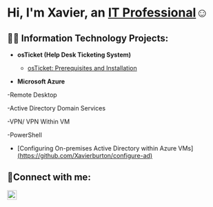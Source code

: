 <h1>Hi, I'm Xavier, an <a href="https://linkedin.com/in/Josh">IT Professional</a>☺</h1>

<h2>👨‍💻 Information Technology Projects:</h2>

- <b>osTicket (Help Desk Ticketing System)</b>
  - [osTicket: Prerequisites and Installation](https://github.com/Xavierburton/osticket-prereqs)

- <b>Microsoft Azure</b>

-Remote Desktop

-Active Directory Domain Services

-VPN/ VPN Within VM

-PowerShell

  - [Configuring On-premises Active Directory within Azure VMs][(https://github.com/Xavierburton/configure-ad)](https://github.com/xavierburton/Configuring-On-premises-Active-Directory-within-Azure-VMs)

<h2>🤳Connect with me:</h2>

[<img align="left" alt="Josh | LinkedIn" width="22px" src="https://cdn.jsdelivr.net/npm/simple-icons@v3/icons/linkedin.svg" />][linkedin]

[Indeed]: https://profile.indeed.com/?hl=en_US&co=US&from=gnav-homepage
[linkedin]: https://linkedin.com/in/xavierburton777
